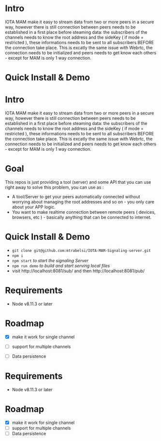 # Intro
IOTA MAM make it easy to stream data from two or more peers in a secure way, however there is still connection between peers needs to be established in a first place before steaming data:
the subscribers of the channels needs to know the root address and the sideKey ( if mode = restricted ), these informations needs to be sent to all subscribers BEFORE the connection take place. This is excatly the same issue with Webrtc, the connection needs to be initialized and peers needs to get know each others - except for MAM is only 1 way connection.

# Quick Install & Demo

# Intro
IOTA MAM make it easy to stream data from two or more peers in a secure way, however there is still connection between peers needs to be established in a first place before steaming data:
the subscribers of the channels needs to know the root address and the sideKey ( if mode = restricted ), these informations needs to be sent to all subscribers BEFORE the connection take place. This is excatly the same issue with Webrtc, the connection needs to be initialized and peers needs to get know each others - except for MAM is only 1 way connection.

# Goal
This repos is just providing a tool (server) and some API that you can use right away to solve this problem, you can use as :

- A tool/Server to get your peers automatically connected without worrying about managing the root addresses and so on - you only care about your APP logic.
- You want to make realtime connection between remote peers ( devices, browsers, etc ) - basically anything that can be connected to internet.

# Quick Install & Demo

- `git clone git@github.com:mtrabelsi/IOTA-MAM-Signaling-server.git`
- `npm i`
- `npm start` *to start the signaling Server*
- `npm run demo` *to build and start serving local files*
- visit http://localhost:8081/sub/ and then http://localhost:8081/pub/

# Requirements

- Node v8.11.3 or later

# Roadmap

- [x] make it work for single channel
- [ ] support for multiple channels
- [ ] Data persistence


# Requirements

- Node v8.11.3 or later

# Roadmap

- [x] make it work for single channel
- [ ] support for multiple channels
- [ ] Data persistence
